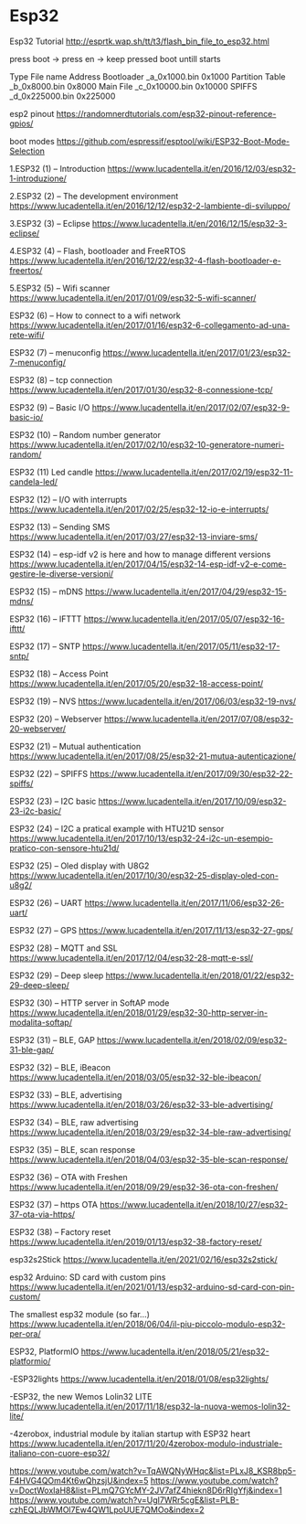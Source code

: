# Esp32
Esp32 Tutorial
http://esprtk.wap.sh/tt/t3/flash_bin_file_to_esp32.html

press boot -> press en -> keep pressed boot untill starts

Type			File name		Address
Bootloader		_a_0x1000.bin		0x1000
Partition Table 	_b_0x8000.bin		0x8000
Main File 		_c_0x10000.bin		0x10000
SPIFFS			_d_0x225000.bin		0x225000 


esp2 pinout 
https://randomnerdtutorials.com/esp32-pinout-reference-gpios/

boot modes
https://github.com/espressif/esptool/wiki/ESP32-Boot-Mode-Selection


1.ESP32 (1) – Introduction
https://www.lucadentella.it/en/2016/12/03/esp32-1-introduzione/

2.ESP32 (2) – The development environment
https://www.lucadentella.it/en/2016/12/12/esp32-2-lambiente-di-sviluppo/

3.ESP32 (3) – Eclipse
https://www.lucadentella.it/en/2016/12/15/esp32-3-eclipse/

4.ESP32 (4) – Flash, bootloader and FreeRTOS
https://www.lucadentella.it/en/2016/12/22/esp32-4-flash-bootloader-e-freertos/

5.ESP32 (5) – Wifi scanner
https://www.lucadentella.it/en/2017/01/09/esp32-5-wifi-scanner/

ESP32 (6) – How to connect to a wifi network
https://www.lucadentella.it/en/2017/01/16/esp32-6-collegamento-ad-una-rete-wifi/

ESP32 (7) – menuconfig
https://www.lucadentella.it/en/2017/01/23/esp32-7-menuconfig/

ESP32 (8) – tcp connection
https://www.lucadentella.it/en/2017/01/30/esp32-8-connessione-tcp/

ESP32 (9) – Basic I/O
https://www.lucadentella.it/en/2017/02/07/esp32-9-basic-io/

ESP32 (10) – Random number generator
https://www.lucadentella.it/en/2017/02/10/esp32-10-generatore-numeri-random/

ESP32 (11) Led candle
https://www.lucadentella.it/en/2017/02/19/esp32-11-candela-led/

ESP32 (12) – I/O with interrupts
https://www.lucadentella.it/en/2017/02/25/esp32-12-io-e-interrupts/

ESP32 (13) – Sending SMS
https://www.lucadentella.it/en/2017/03/27/esp32-13-inviare-sms/

ESP32 (14) – esp-idf v2 is here and how to manage different versions
https://www.lucadentella.it/en/2017/04/15/esp32-14-esp-idf-v2-e-come-gestire-le-diverse-versioni/

ESP32 (15) – mDNS
https://www.lucadentella.it/en/2017/04/29/esp32-15-mdns/

ESP32 (16) – IFTTT
https://www.lucadentella.it/en/2017/05/07/esp32-16-ifttt/

ESP32 (17) – SNTP
https://www.lucadentella.it/en/2017/05/11/esp32-17-sntp/

ESP32 (18) – Access Point
https://www.lucadentella.it/en/2017/05/20/esp32-18-access-point/

ESP32 (19) – NVS
https://www.lucadentella.it/en/2017/06/03/esp32-19-nvs/

ESP32 (20) – Webserver
https://www.lucadentella.it/en/2017/07/08/esp32-20-webserver/

ESP32 (21) – Mutual authentication
https://www.lucadentella.it/en/2017/08/25/esp32-21-mutua-autenticazione/

ESP32 (22) – SPIFFS
https://www.lucadentella.it/en/2017/09/30/esp32-22-spiffs/

ESP32 (23) – I2C basic
https://www.lucadentella.it/en/2017/10/09/esp32-23-i2c-basic/

ESP32 (24) – I2C a pratical example with HTU21D sensor
https://www.lucadentella.it/en/2017/10/13/esp32-24-i2c-un-esempio-pratico-con-sensore-htu21d/

ESP32 (25) – Oled display with U8G2
https://www.lucadentella.it/en/2017/10/30/esp32-25-display-oled-con-u8g2/

ESP32 (26) – UART
https://www.lucadentella.it/en/2017/11/06/esp32-26-uart/

ESP32 (27) – GPS
https://www.lucadentella.it/en/2017/11/13/esp32-27-gps/

ESP32 (28) – MQTT and SSL
https://www.lucadentella.it/en/2017/12/04/esp32-28-mqtt-e-ssl/

ESP32 (29) – Deep sleep
https://www.lucadentella.it/en/2018/01/22/esp32-29-deep-sleep/

ESP32 (30) – HTTP server in SoftAP mode
https://www.lucadentella.it/en/2018/01/29/esp32-30-http-server-in-modalita-softap/

ESP32 (31) – BLE, GAP
https://www.lucadentella.it/en/2018/02/09/esp32-31-ble-gap/

ESP32 (32) – BLE, iBeacon
https://www.lucadentella.it/en/2018/03/05/esp32-32-ble-ibeacon/

ESP32 (33) – BLE, advertising
https://www.lucadentella.it/en/2018/03/26/esp32-33-ble-advertising/

ESP32 (34) – BLE, raw advertising
https://www.lucadentella.it/en/2018/03/29/esp32-34-ble-raw-advertising/

ESP32 (35) – BLE, scan response
https://www.lucadentella.it/en/2018/04/03/esp32-35-ble-scan-response/

ESP32 (36) – OTA with Freshen
https://www.lucadentella.it/en/2018/09/29/esp32-36-ota-con-freshen/

ESP32 (37) – https OTA
https://www.lucadentella.it/en/2018/10/27/esp32-37-ota-via-https/

ESP32 (38) – Factory reset
https://www.lucadentella.it/en/2019/01/13/esp32-38-factory-reset/

esp32s2Stick
https://www.lucadentella.it/en/2021/02/16/esp32s2stick/

esp32 Arduino: SD card with custom pins
https://www.lucadentella.it/en/2021/01/13/esp32-arduino-sd-card-con-pin-custom/

The smallest esp32 module (so far…)
https://www.lucadentella.it/en/2018/06/04/il-piu-piccolo-modulo-esp32-per-ora/

ESP32, PlatformIO
https://www.lucadentella.it/en/2018/05/21/esp32-platformio/

-ESP32lights
https://www.lucadentella.it/en/2018/01/08/esp32lights/

-ESP32, the new Wemos Lolin32 LITE
https://www.lucadentella.it/en/2017/11/18/esp32-la-nuova-wemos-lolin32-lite/

-4zerobox, industrial module by italian startup with ESP32 heart
https://www.lucadentella.it/en/2017/11/20/4zerobox-modulo-industriale-italiano-con-cuore-esp32/




https://www.youtube.com/watch?v=TqAWQNyWHqc&list=PLxJ8_KSR8bp5-F4HVG4QOm4Kt6wQhzsjU&index=5
https://www.youtube.com/watch?v=DoctWoxIaH8&list=PLmQ7GYcMY-2JV7afZ4hiekn8D6rRIgYfj&index=1
https://www.youtube.com/watch?v=UgI7WRr5cgE&list=PLB-czhEQLJbWMOl7Ew4QW1LpoUUE7QMOo&index=2
